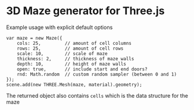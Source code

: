 # 3D Maze generator for Three.js

Example usage with explicit default options

    var maze = new Maze({
	    cols: 25,         // amount of cell columns
	    rows: 25,         // amount of cell rows
	    scale: 10,        // scale of maze
	    thickness: 2,     // thickness of maze walls
	    depth: 10,        // height of maze walls
	    open: true,       // include start and end doors?
	    rnd: Math.random  // custom random sampler (between 0 and 1)
    });
    scene.add(new THREE.Mesh(maze, material).geometry);

The returned object also contains <code>cells</code> which is the data structure for the maze
